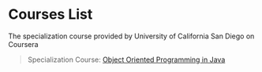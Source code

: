 Courses List
=============
The specialization course provided by University of California San Diego on Coursera

>Specialization Course:
>[Object Oriented Programming in Java](https://www.coursera.org/specializations/java-programming, "Object Oriented Programming in Java") 

